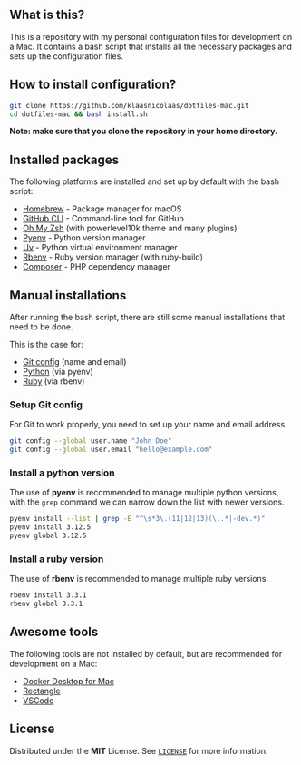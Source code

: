 ## What is this?

This is a repository with my personal configuration files for development on a Mac. It contains a bash script that installs all the necessary packages and sets up the configuration files.

## How to install configuration?

```bash
git clone https://github.com/klaasnicolaas/dotfiles-mac.git
cd dotfiles-mac && bash install.sh
```

__Note: make sure that you clone the repository in your home directory.__

## Installed packages

The following platforms are installed and set up by default with the bash script:

- [Homebrew][brew] - Package manager for macOS
- [GitHub CLI][gh] - Command-line tool for GitHub
- [Oh My Zsh][omz] (with powerlevel10k theme and many plugins)
- [Pyenv][pyenv] - Python version manager
- [Uv][uv] - Python virtual environment manager
- [Rbenv][rbenv] - Ruby version manager (with ruby-build)
- [Composer][composer] - PHP dependency manager

## Manual installations

After running the bash script, there are still some manual installations that need to be done.

This is the case for:

- [Git config](#setup-git-config) (name and email)
- [Python](#install-a-python-version) (via pyenv)
- [Ruby](#install-a-ruby-version) (via rbenv)

### Setup Git config

For Git to work properly, you need to set up your name and email address.

```bash
git config --global user.name "John Doe"
git config --global user.email "hello@example.com"
```

### Install a python version

The use of **pyenv** is recommended to manage multiple python versions, with the `grep` command we can narrow down the list with newer versions.

```bash
pyenv install --list | grep -E "^\s*3\.(11|12|13)(\..*|-dev.*)"
pyenv install 3.12.5
pyenv global 3.12.5
```

### Install a ruby version

The use of **rbenv** is recommended to manage multiple ruby versions.

```bash
rbenv install 3.3.1
rbenv global 3.3.1
```

## Awesome tools

The following tools are not installed by default, but are recommended for development on a Mac:

- [Docker Desktop for Mac](https://www.docker.com/products/docker-desktop)
- [Rectangle](https://rectangleapp.com)
- [VSCode](https://code.visualstudio.com)

## License

Distributed under the **MIT** License. See [`LICENSE`](LICENSE) for more information.

<!-- Links -->
[brew]: https://brew.sh
[composer]: https://github.com/composer/composer
[gh]: https://cli.github.com
[omz]: https://github.com/ohmyzsh/ohmyzsh
[pyenv]: https://github.com/pyenv/pyenv
[rbenv]: https://github.com/rbenv/rbenv
[uv]: https://github.com/astral-sh/uv